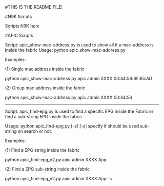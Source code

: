 #THIS IS THE README FILE!

#N9K Scripts

Scripts N9K here

#APIC Scripts

Script: apic_show-mac-address.py is used to show all if a mac-address is inside the fabric
Usage: python apic_show-mac-address.py <hostname> <username> <password> <mac-address>

Examples:

(1) Single mac address inside the fabric

python apic_show-mac-address.py apic admin XXXX 00:44:56:6F:85:AD

(2) Group mac address inside the fabric

python apic_show-mac-address.py apic admin XXXX 00:44:56

-------

Script: apic_find-epg.py is used to find a specific EPG inside the Fabric
or find a sub-string EPG inside the fabric

Usage: python apic_find-epg.py <hostname> <username> <password> <epg> [-s]
[-s] specify if should be used sub-string on search or not.

Examples:

(1) Find a EPG string inside the fabric

python apic_find-epg_v2.py apic admin XXXX App

(2) Find a EPG sub-string inside the fabric

python apic_find-epg_v2.py apic admin XXXX App -s
